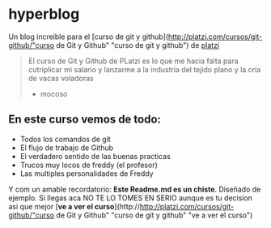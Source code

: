 # hyperblog
Un blog increible para el [curso de git y github](http://platzi.com/cursos/git-github/"curso de Git y Github" "curso de git y github") de [platzi](https://platzi.com/"Platzi" "platzi")
> El curso de Git y Github de PLatzi es lo que me hacia falta para cutriplicar mi salario y lanzarme a la industria del tejido plano y la cria de vacas voladoras
>- mocoso

## En este curso vemos de todo:
* Todos los comandos de git
* El flujo de trabajo de Github
* El verdadero sentido de las buenas practicas
* Trucos muy locos de freddy (el profesor)
* Las multiples personalidades de Freddy


Y com un amable recordatorio: **Este Readme.md es un chiste**. Diseñado de ejemplo. Si llegas aca NO TE LO TOMES EN SERIO aunque es tu decision asi que mejor [**ve a ver el curso**](http://http://platzi.com/cursos/git-github/"curso de Git y Github" "curso de git y github" "ve a ver el curso")
